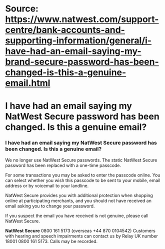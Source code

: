 # Source: https://www.natwest.com/support-centre/bank-accounts-and-supporting-information/general/i-have-had-an-email-saying-my-brand-secure-password-has-been-changed-is-this-a-genuine-email.html

# I have had an email saying my NatWest Secure password has been changed. Is this a genuine email?

### I have had an email saying my NatWest Secure password has been changed. Is this a genuine email?

We no longer use NatWest Secure passwords. The static NatWest Secure password has been replaced with a one-time passcode.

For some transactions you may be asked to enter the passcode online. You can select whether you wish this passcode to be sent to your mobile, email address or by voicemail to your landline.

NatWest Secure provides you with additional protection when shopping online at participating merchants, and you should not have received an email asking you to change your password.

If you suspect the email you have received is not genuine, please call NatWest Secure.

**NatWest Secure**
0800 161 5173 (overseas +44 870 0104542)
Customers with hearing and speech impairments can contact us by Relay UK number 18001 0800 161 5173.
Calls may be recorded.